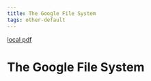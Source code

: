 ```yaml
---
title: The Google File System
tags: other-default
---
```


[local pdf](../../../pdfs/The%20Google%20File%20System.pdf)

# The Google File System
